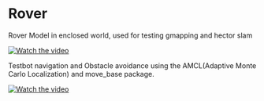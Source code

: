 # Rover
Rover Model in enclosed world, used for testing gmapping and hector slam

[![Watch the video](https://i9.ytimg.com/vi/Y7eDAhgdSGs/mq3.jpg?sqp=CLj7j4IG&rs=AOn4CLCw5chNsnOy5_XDrw8v5cZ6sj2xmA)](https://www.youtube.com/watch?v=Y7eDAhgdSGs)

Testbot navigation and Obstacle avoidance using the AMCL(Adaptive Monte Carlo Localization) and move_base package.

[![Watch the video](https://i9.ytimg.com/vi/tBPmpO_P9Q8/mq2.jpg?sqp=CLj7j4IG&rs=AOn4CLC6vUX5-7zs2mnErsb4SOU9scf89g)](https://www.youtube.com/watch?v=tBPmpO_P9Q8)
